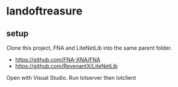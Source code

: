 # landoftreasure

## setup

Clone this project, FNA and LiteNetLib into the same parent folder.
* https://github.com/FNA-XNA/FNA
* https://github.com/RevenantX/LiteNetLib

Open with Visual Studio. Run lotserver then lotclient
